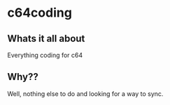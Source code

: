 # c64coding

## Whats it all about
Everything coding for c64

## Why??
Well, nothing else to do and looking for a way to sync.

